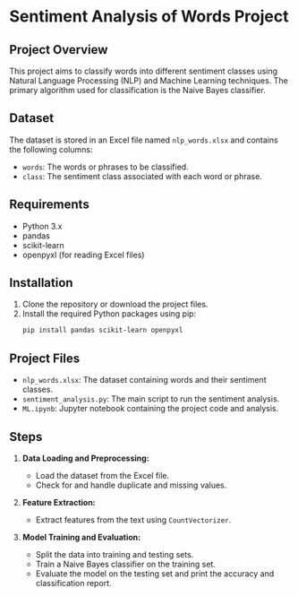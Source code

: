 # Sentiment Analysis of Words Project

## Project Overview

This project aims to classify words into different sentiment classes using Natural Language Processing (NLP) and Machine Learning techniques. The primary algorithm used for classification is the Naive Bayes classifier.

## Dataset

The dataset is stored in an Excel file named `nlp_words.xlsx` and contains the following columns:
- `words`: The words or phrases to be classified.
- `class`: The sentiment class associated with each word or phrase.

## Requirements

- Python 3.x
- pandas
- scikit-learn
- openpyxl (for reading Excel files)

## Installation

1. Clone the repository or download the project files.
2. Install the required Python packages using pip:
    ```bash
    pip install pandas scikit-learn openpyxl
    ```

## Project Files

- `nlp_words.xlsx`: The dataset containing words and their sentiment classes.
- `sentiment_analysis.py`: The main script to run the sentiment analysis.
- `ML.ipynb`: Jupyter notebook containing the project code and analysis.

## Steps

1. **Data Loading and Preprocessing:**
    - Load the dataset from the Excel file.
    - Check for and handle duplicate and missing values.

2. **Feature Extraction:**
    - Extract features from the text using `CountVectorizer`.

3. **Model Training and Evaluation:**
    - Split the data into training and testing sets.
    - Train a Naive Bayes classifier on the training set.
    - Evaluate the model on the testing set and print the accuracy and classification report.
